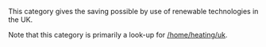 This category gives the saving possible by use of renewable technologies
in the UK.

Note that this category is primarily a look-up for
[/home/heating/uk](Heating_uk).
